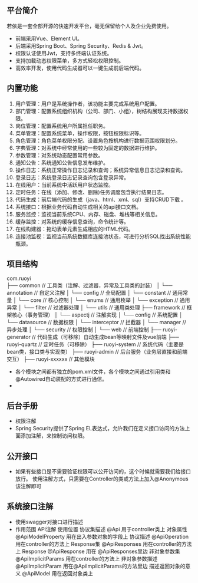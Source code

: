 
## 平台简介

若依是一套全部开源的快速开发平台，毫无保留给个人及企业免费使用。

* 前端采用Vue、Element UI。
* 后端采用Spring Boot、Spring Security、Redis & Jwt。
* 权限认证使用Jwt，支持多终端认证系统。
* 支持加载动态权限菜单，多方式轻松权限控制。
* 高效率开发，使用代码生成器可以一键生成前后端代码。

## 内置功能

1.  用户管理：用户是系统操作者，该功能主要完成系统用户配置。
2.  部门管理：配置系统组织机构（公司、部门、小组），树结构展现支持数据权限。
3.  岗位管理：配置系统用户所属担任职务。
4.  菜单管理：配置系统菜单，操作权限，按钮权限标识等。
5.  角色管理：角色菜单权限分配、设置角色按机构进行数据范围权限划分。
6.  字典管理：对系统中经常使用的一些较为固定的数据进行维护。
7.  参数管理：对系统动态配置常用参数。
8.  通知公告：系统通知公告信息发布维护。
9.  操作日志：系统正常操作日志记录和查询；系统异常信息日志记录和查询。
10. 登录日志：系统登录日志记录查询包含登录异常。
11. 在线用户：当前系统中活跃用户状态监控。
12. 定时任务：在线（添加、修改、删除)任务调度包含执行结果日志。
13. 代码生成：前后端代码的生成（java、html、xml、sql）支持CRUD下载 。
14. 系统接口：根据业务代码自动生成相关的api接口文档。
15. 服务监控：监视当前系统CPU、内存、磁盘、堆栈等相关信息。
16. 缓存监控：对系统的缓存信息查询，命令统计等。
17. 在线构建器：拖动表单元素生成相应的HTML代码。
18. 连接池监视：监视当前系统数据库连接池状态，可进行分析SQL找出系统性能瓶颈。

## 项目结构
com.ruoyi     
├── common            // 工具类（注解、过滤器，异常及工具类的封装）
│       └── annotation                    // 自定义注解
│       └── config                        // 全局配置
│       └── constant                      // 通用常量
│       └── core                          // 核心控制
│       └── enums                         // 通用枚举
│       └── exception                     // 通用异常
│       └── filter                        // 过滤器处理
│       └── utils                         // 通用类处理
├── framework                             // 框架核心（事务管理）
│       └── aspectj                       // 注解实现
│       └── config                        // 系统配置
│       └── datasource                    // 数据权限
│       └── interceptor                   // 拦截器
│       └── manager                       // 异步处理
│       └── security                      // 权限控制
│       └── web                           // 前端控制
├── ruoyi-generator   // 代码生成（可移除）自动生成bean等映射文件及vue前端
├── ruoyi-quartz      // 定时任务（可移除）
├── ruoyi-system      // 系统代码（主要是bean类，接口类与实现类）
├── ruoyi-admin       // 后台服务（业务层直接和前端交互）
├── ruoyi-xxxxxx      // 其他模块


* 各个模块之间都有独立的pom.xml文件，各个模块之间通过引用类和@Autowired自动装配的方式进行通信。
* 
   



## 后台手册  
* 权限注解
* Spring Security提供了Spring EL表达式，允许我们在定义接口访问的方法上面添加注解，来控制访问权限。

## 公开接口
* 如果有些接口是不需要验证权限可以公开访问的，这个时候就需要我们给接口放行。 使用注解方式，只需要在Controller的类或方法上加入@Anonymous该注解即可

## 系统接口注解
* 使用swagger对接口进行描述
* 作用范围             API注解                    使用位置
  协议集描述	          @Api	                 用于controller类上
  对象属性	          @ApiModelProperty	     用在出入参数对象的字段上
  协议描述	          @ApiOperation	         用在controller的方法上
  Response集	      @ApiResponses	         用在controller的方法上
  Response	          @ApiResponse	         用在 @ApiResponses里边
  非对象参数集	      @ApiImplicitParams	 用在controller的方法上
  非对象参数描述	      @ApiImplicitParam	     用在@ApiImplicitParams的方法里边
  描述返回对象的意义	  @ApiModel	             用在返回对象类上


